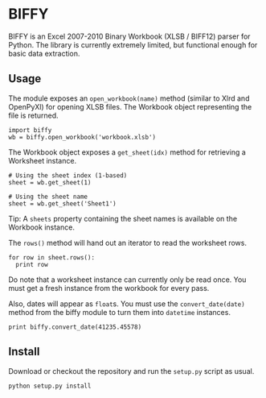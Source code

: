 BIFFY
=====

BIFFY is an Excel 2007-2010 Binary Workbook (XLSB / BIFF12) parser for Python.
The library is currently extremely limited, but functional enough for basic data extraction.

Usage
-----

The module exposes an `open_workbook(name)` method (similar to Xlrd and OpenPyXl) for opening XLSB files.
The Workbook object representing the file is returned.

    import biffy
    wb = biffy.open_workbook('workbook.xlsb')

The Workbook object exposes a `get_sheet(idx)` method for retrieving a Worksheet instance.

    # Using the sheet index (1-based)
    sheet = wb.get_sheet(1)

    # Using the sheet name
    sheet = wb.get_sheet('Sheet1')

Tip: A `sheets` property containing the sheet names is available on the Workbook instance.

The `rows()` method will hand out an iterator to read the worksheet rows.

    for row in sheet.rows():
      print row

Do note that a worksheet instance can currently only be read once.
You must get a fresh instance from the workbook for every pass.

Also, dates will appear as `float`s.
You must use the `convert_date(date)` method from the biffy module to turn them into `datetime` instances.

    print biffy.convert_date(41235.45578)

Install
-------

Download or checkout the repository and run the `setup.py` script as usual.

    python setup.py install
